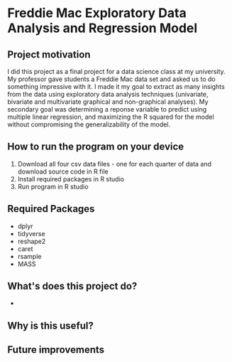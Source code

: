 # Freddie Mac Exploratory Data Analysis and Regression Model

## Project motivation 
I did this project as a final project for a data science class at my university. My professor gave students a Freddie Mac data set and asked us to do something impressive with it. I made it my goal to extract as many insights from the data using exploratory data analysis techniques (univariate, bivariate and multivariate graphical and non-graphical analyses). My secondary goal was determining a reponse variable to predict using multiple linear regression, and maximizing the R squared for the model without compromising the generalizability of the model. 

## How to run the program on your device
1. Download all four csv data files - one for each quarter of data and download source code in R file
3. Install required packages in R studio
4. Run program in R studio

## Required Packages
- dplyr
- tidyverse
- reshape2
- caret
- rsample
- MASS

## What's does this project do?
- 

## Why is this useful?


## Future improvements


